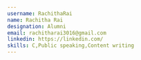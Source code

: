 ```yaml
---
username: RachithaRai
name: Rachitha Rai
designation: Alumni
email: rachitharai3016@gmail.com
linkedin: https://linkedin.com/
skills: C,Public speaking,Content writing
---
```

